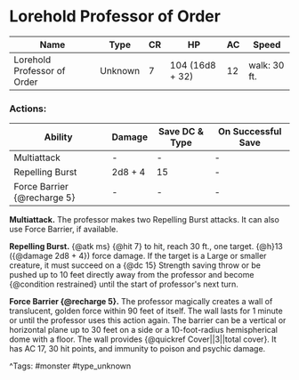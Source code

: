 # Lorehold Professor of Order

| Name | Type | CR | HP | AC | Speed |
|------|------|----|----|----|-------|
| Lorehold Professor of Order | Unknown | 7 | 104 (16d8 + 32) | 12 | walk: 30 ft. |

### Actions:

| Ability | Damage | Save DC & Type | On Successful Save |
|---------|--------|----------------|--------------------|
| Multiattack | - | - | - |
| Repelling Burst | 2d8 + 4 | 15 | - |
| Force Barrier {@recharge 5} | - | - | - |


**Multiattack.** The professor makes two Repelling Burst attacks. It can also use Force Barrier, if available.

**Repelling Burst.** {@atk ms} {@hit 7} to hit, reach 30 ft., one target. {@h}13 ({@damage 2d8 + 4}) force damage. If the target is a Large or smaller creature, it must succeed on a {@dc 15} Strength saving throw or be pushed up to 10 feet directly away from the professor and become {@condition restrained} until the start of professor's next turn.

**Force Barrier {@recharge 5}.** The professor magically creates a wall of translucent, golden force within 90 feet of itself. The wall lasts for 1 minute or until the professor uses this action again. The barrier can be a vertical or horizontal plane up to 30 feet on a side or a 10-foot-radius hemispherical dome with a floor. The wall provides {@quickref Cover||3||total cover}. It has AC 17, 30 hit points, and immunity to poison and psychic damage.

^Tags: #monster #type_unknown